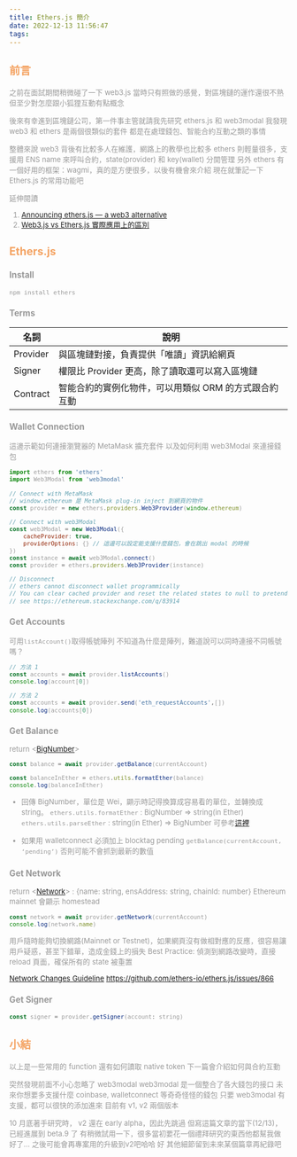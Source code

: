 ```yaml
---
title: Ethers.js 簡介
date: 2022-12-13 11:56:47
tags:
---
```


<font size="2" color="#999">

## <font color="#f4a261">前言</font>

之前在面試期間稍微碰了一下 web3.js
當時只有照做的感覺，對區塊鏈的運作還很不熟
但至少對怎麼跟小狐狸互動有點概念

後來有幸進到區塊鏈公司，第一件事主管就請我先研究 ethers.js 和 web3modal
我發現 web3 和 ethers 是兩個很類似的套件
都是在處理錢包、智能合約互動之類的事情

整體來說
web3 背後有比較多人在維護，網路上的教學也比較多
ethers 則輕量很多，支援用 ENS name 來呼叫合約，state(provider) 和 key(wallet) 分開管理
另外 ethers 有一個好用的框架：wagmi，真的是方便很多，以後有機會來介紹
現在就筆記一下 Ethers.js 的常用功能吧

延伸閱讀
1. [Announcing ethers.js — a web3 alternative](https://medium.com/l4-media/announcing-ethers-js-a-web3-alternative-6f134fdd06f3)
2. [Web3.js vs Ethers.js 實際應用上的區別](https://github.com/adrianmcli/web3-vs-ethers)


## <font color="#f4a261">Ethers.js</font>

### Install
`npm install ethers`

### Terms

| 名詞      | 說明                                             |
| -        | -                                                |
| Provider | 與區塊鏈對接，負責提供「唯讀」資訊給網頁                |
| Signer   | 權限比 Provider 更高，除了讀取還可以寫入區塊鏈         |
| Contract | 智能合約的實例化物件，可以用類似 ORM 的方式跟合約互動    |


### Wallet Connection

這邊示範如何連接瀏覽器的 MetaMask 擴充套件
以及如何利用 web3Modal 來連接錢包

```js
import ethers from 'ethers'
import Web3Modal from 'web3modal'

// Connect with MetaMask
// window.ethereum 是 MetaMask plug-in inject 到網頁的物件
const provider = new ethers.providers.Web3Provider(window.ethereum)

// Connect with web3Modal
const web3Modal = new Web3Modal({
	cacheProvider: true,
	providerOptions: {} // 這邊可以設定能支援什麼錢包，會在跳出 modal 的時候
})
const instance = await web3Modal.connect()
const provider = ethers.providers.Web3Provider(instance)

// Disconnect
// ethers cannot disconnect wallet programmically
// You can clear cached provider and reset the related states to null to pretend disconnection.
// see https://ethereum.stackexchange.com/q/83914
```


### Get Accounts

可用`listAccount()`取得帳號陣列
不知道為什麼是陣列，難道說可以同時連接不同帳號嗎？

```jsx
// 方法 1
const accounts = await provider.listAccounts()
console.log(account[0])

// 方法 2
const accounts = await provider.send('eth_requestAccounts',[])
console.log(accounts[0])
```


### Get Balance

return <[BigNumber](https://docs.ethers.io/v5/api/utils/bignumber/#BigNumber)> 

```jsx
const balance = await provider.getBalance(currentAccount)

const balanceInEther = ethers.utils.formatEther(balance)
console.log(balanceInEther)
```

- 回傳 BigNumber，單位是 Wei，顯示時記得換算成容易看的單位，並轉換成 string。
  `ethers.utils.formatEther` :  BigNumber        ⇒    string(in Ether)
  `ethers.utils.parseEther` :    string(in Ether)  ⇒    BigNumber 
  可參考[這裡](https://docs.ethers.io/v5/api/utils/display-logic/#unit-conversion)
    
- 如果用 walletconnect 必須加上 blocktag pending 
  `getBalance(currentAccount, ‘pending’)`
  否則可能不會抓到最新的數值


### Get Network

return <[Network](https://docs.ethers.io/v5/api/providers/types/#providers-Network)> : {name: string, ensAddress: string, chainId: number}
Ethereum mainnet 會顯示 homestead

```jsx
const network = await provider.getNetwork(currentAccount)
console.log(network.name)
```

用戶隨時能夠切換網路(Mainnet or Testnet)，如果網頁沒有做相對應的反應，很容易讓用戶疑惑，甚至下錯單，造成金錢上的損失
Best Practice: 偵測到網路改變時，直接 reload 頁面，確保所有的 state 被重置

[Network Changes Guideline](https://docs.ethers.io/v5/concepts/best-practices/#best-practices--network-changes)
https://github.com/ethers-io/ethers.js/issues/866



### Get Signer

```jsx
const signer = provider.getSigner(account: string)
```


## <font color="#f4a261">小結</font>

以上是一些常用的 function
還有如何讀取 native token
下一篇會介紹如何與合約互動

突然發現前面不小心忽略了 web3modal 
web3modal 是一個整合了各大錢包的接口
未來你想要多支援什麼 coinbase, walletconnect 等奇奇怪怪的錢包
只要 web3modal 有支援，都可以很快的添加進來
目前有 v1, v2 兩個版本

10 月底著手研究時，
v2 還在 early alpha，因此先跳過
但寫這篇文章的當下(12/13)，已經進展到 beta.9 了
有稍微試用一下，很多當初要花一個禮拜研究的東西他都幫我做好了...
之後可能會再專案用的升級到v2吧哈哈
好  其他細節留到未來某個篇章再紀錄吧